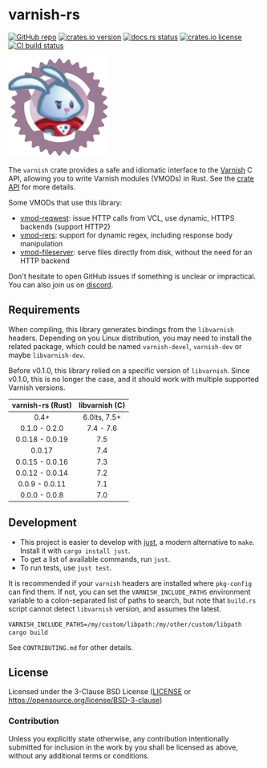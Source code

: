 # varnish-rs

[![GitHub repo](https://img.shields.io/badge/github-varnish-8da0cb?logo=github)](https://github.com/varnish-rs/varnish-rs)
[![crates.io version](https://img.shields.io/crates/v/varnish.svg)](https://crates.io/crates/varnish)
[![docs.rs status](https://img.shields.io/docsrs/varnish)](https://docs.rs/varnish)
[![crates.io license](https://img.shields.io/crates/l/varnish)](https://github.com/varnish-rs/varnish-rs/blob/main/LICENSE)
[![CI build status](https://github.com/varnish-rs/varnish-rs/actions/workflows/ci.yml/badge.svg)](https://github.com/varnish-rs/varnish-rs/actions)
<!-- [![Codecov](https://img.shields.io/codecov/c/github/varnish-rs/varnish-rs)](https://app.codecov.io/gh/varnish-rs/varnish-rs) -->

![Varnish Logo](./logo.svg)

The `varnish` crate provides a safe and idiomatic interface to the [Varnish](https://varnish-cache.org/intro/index.html) C API, allowing you to write Varnish modules (VMODs) in Rust. See the [crate API](https://docs.rs/varnish) for more details.

Some VMODs that use this library:

- [vmod-reqwest](https://github.com/varnish-rs/vmod_reqwest): issue HTTP calls from VCL, use dynamic, HTTPS backends (support HTTP2)
- [vmod-rers](https://github.com/varnish-rs/vmod_rers): support for dynamic regex, including response body manipulation
- [vmod-fileserver](https://github.com/varnish-rs/vmod_fileserver): serve files directly from disk, without the need for an HTTP backend

Don't hesitate to open GitHub issues if something is unclear or impractical. You can also join us on [discord](https://discord.com/invite/EuwdvbZR6d).

## Requirements

When compiling, this library generates bindings from the `libvarnish` headers. Depending on you Linux distribution, you may need to install the related package, which could be named `varnish-devel`, `varnish-dev` or maybe `libvarnish-dev`.

Before v0.1.0, this library relied on a specific version of `libvarnish`. Since v0.1.0, this is no longer the case, and it should work with multiple supported Varnish versions.

| varnish-rs (Rust) | libvarnish (C) |
|:-----------------:|:--------------:|
|       0.4+        |  6.0lts, 7.5+  |
|   0.1.0 - 0.2.0   |   7.4 - 7.6    |
|  0.0.18 - 0.0.19  |      7.5       |
|      0.0.17       |      7.4       |
|  0.0.15 - 0.0.16  |      7.3       |
|  0.0.12 - 0.0.14  |      7.2       |
|  0.0.9 - 0.0.11   |      7.1       |
|   0.0.0 - 0.0.8   |      7.0       |

## Development

* This project is easier to develop with [just](https://github.com/casey/just#readme), a modern alternative to `make`.
  Install it with `cargo install just`.
* To get a list of available commands, run `just`.
* To run tests, use `just test`.

It is recommended if your `varnish` headers are installed where `pkg-config` can find them.  If not, you can set the `VARNISH_INCLUDE_PATHS` environment variable to a colon-separated list of paths to search, but note that `build.rs` script cannot detect `libvarnish` version, and assumes the latest.

```
VARNISH_INCLUDE_PATHS=/my/custom/libpath:/my/other/custom/libpath cargo build
```

See `CONTRIBUTING.md` for other details.

## License

Licensed under the 3-Clause BSD License ([LICENSE](LICENSE) or <https://opensource.org/license/BSD-3-clause>)

### Contribution

Unless you explicitly state otherwise, any contribution intentionally submitted for inclusion in the work by you shall be licensed as above, without any additional terms or conditions.
